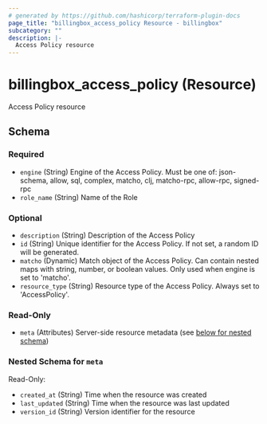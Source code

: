 ```yaml
---
# generated by https://github.com/hashicorp/terraform-plugin-docs
page_title: "billingbox_access_policy Resource - billingbox"
subcategory: ""
description: |-
  Access Policy resource
---
```


# billingbox_access_policy (Resource)

Access Policy resource



<!-- schema generated by tfplugindocs -->
## Schema

### Required

- `engine` (String) Engine of the Access Policy. Must be one of: json-schema, allow, sql, complex, matcho, clj, matcho-rpc, allow-rpc, signed-rpc
- `role_name` (String) Name of the Role

### Optional

- `description` (String) Description of the Access Policy
- `id` (String) Unique identifier for the Access Policy. If not set, a random ID will be generated.
- `matcho` (Dynamic) Match object of the Access Policy. Can contain nested maps with string, number, or boolean values. Only used when engine is set to 'matcho'.
- `resource_type` (String) Resource type of the Access Policy. Always set to 'AccessPolicy'.

### Read-Only

- `meta` (Attributes) Server-side resource metadata (see [below for nested schema](#nestedatt--meta))

<a id="nestedatt--meta"></a>
### Nested Schema for `meta`

Read-Only:

- `created_at` (String) Time when the resource was created
- `last_updated` (String) Time when the resource was last updated
- `version_id` (String) Version identifier for the resource
